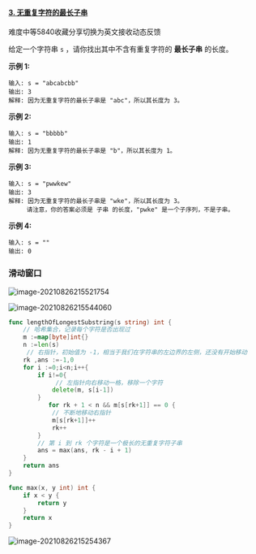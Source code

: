 

#### [3. 无重复字符的最长子串](https://leetcode-cn.com/problems/longest-substring-without-repeating-characters/)

难度中等5840收藏分享切换为英文接收动态反馈

给定一个字符串 `s` ，请你找出其中不含有重复字符的 **最长子串** 的长度。

 

**示例 1:**

```
输入: s = "abcabcbb"
输出: 3 
解释: 因为无重复字符的最长子串是 "abc"，所以其长度为 3。
```

**示例 2:**

```
输入: s = "bbbbb"
输出: 1
解释: 因为无重复字符的最长子串是 "b"，所以其长度为 1。
```

**示例 3:**

```
输入: s = "pwwkew"
输出: 3
解释: 因为无重复字符的最长子串是 "wke"，所以其长度为 3。
     请注意，你的答案必须是 子串 的长度，"pwke" 是一个子序列，不是子串。
```

**示例 4:**

```
输入: s = ""
输出: 0
```



### 滑动窗口

![image-20210826215521754](C:\Users\solfeng\AppData\Roaming\Typora\typora-user-images\image-20210826215521754.png)

![image-20210826215544060](C:\Users\solfeng\AppData\Roaming\Typora\typora-user-images\image-20210826215544060.png)

```go
func lengthOfLongestSubstring(s string) int {
    // 哈希集合，记录每个字符是否出现过
    m :=map[byte]int{}
    n :=len(s)
     // 右指针，初始值为 -1，相当于我们在字符串的左边界的左侧，还没有开始移动
    rk ,ans :=-1,0
    for i :=0;i<n;i++{
        if i!=0{
             // 左指针向右移动一格，移除一个字符
            delete(m, s[i-1])
        }
           for rk + 1 < n && m[s[rk+1]] == 0 {
            // 不断地移动右指针
            m[s[rk+1]]++
            rk++
        }
        // 第 i 到 rk 个字符是一个极长的无重复字符子串
        ans = max(ans, rk - i + 1)
    }
    return ans         
}

func max(x, y int) int {
    if x < y {
        return y
    }
    return x
}
```

![image-20210826215254367](C:\Users\solfeng\AppData\Roaming\Typora\typora-user-images\image-20210826215254367.png)



